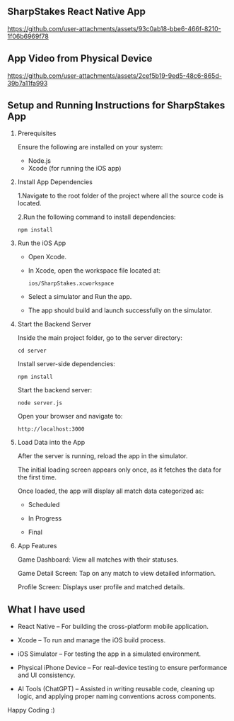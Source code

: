 ## SharpStakes React Native App

https://github.com/user-attachments/assets/93c0ab18-bbe6-466f-8210-1f06b6969f78

## App Video from Physical Device

https://github.com/user-attachments/assets/2cef5b19-9ed5-48c6-865d-39b7a11fa993

## Setup and Running Instructions for SharpStakes App

1. Prerequisites
   
   Ensure the following are installed on your system:<br />
      * Node.js<br />
      * Xcode (for running the iOS app)<br />
      
2. Install App Dependencies
   
   1.Navigate to the root folder of the project where all the source code is located.
   
   2.Run the following command to install dependencies:
   
   ```
   npm install
   ```
   
3. Run the iOS App
   
   * Open Xcode.
     
   * In Xcode, open the workspace file located at:
     
     ```
     ios/SharpStakes.xcworkspace
     ```
     
   * Select a simulator and Run the app.
     
   * The app should build and launch successfully on the simulator.
     
4. Start the Backend Server
   
   Inside the main project folder, go to the server directory:
   
   ```
   cd server
   ```
   
   Install server-side dependencies:
   
   ```
   npm install
   ```
   
   Start the backend server:

   ```
   node server.js
   ```

   Open your browser and navigate to:

   ```
   http://localhost:3000
   ```

6. Load Data into the App

   After the server is running, reload the app in the simulator.

   The initial loading screen appears only once, as it fetches the data for the first time.

   Once loaded, the app will display all match data categorized as:

     * Scheduled

     * In Progress

     * Final

7. App Features
   
   Game Dashboard: View all matches with their statuses.

   Game Detail Screen: Tap on any match to view detailed information.

   Profile Screen: Displays user profile and matched details.

## What I have used

   * React Native – For building the cross-platform mobile application.

   * Xcode – To run and manage the iOS build process.

   * iOS Simulator – For testing the app in a simulated environment.

   * Physical iPhone Device – For real-device testing to ensure performance and UI consistency.

   * AI Tools (ChatGPT) – Assisted in writing reusable code, cleaning up logic, and applying proper naming conventions across 
     components.

Happy Coding :)





